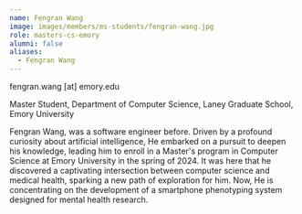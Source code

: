 ```yaml
---
name: Fengran Wang
image: images/members/ms-students/fengran-wang.jpg
role: masters-cs-emory
alumni: false
aliases:
  - Fengran Wang
---
```


fengran.wang [at] emory.edu

Master Student, Department of Computer Science, Laney Graduate School, Emory University

Fengran Wang, was a software engineer before. Driven by a profound curiosity about artificial intelligence, He embarked on a pursuit to deepen his knowledge, leading him to enroll in a Master's program in Computer Science at Emory University in the spring of 2024. It was here that he discovered a captivating intersection between computer science and medical health, sparking a new path of exploration for him. Now, He is concentrating on the development of a smartphone phenotyping system designed for mental health research.
